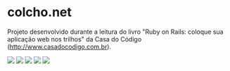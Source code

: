 # colcho.net
Projeto desenvolvido durante a leitura do livro "Ruby on Rails: coloque sua aplicação web nos trilhos" da Casa do Código (http://www.casadocodigo.com.br).

<img src="http://s17.postimg.org/crn2ix0zz/Captura_de_tela_de_2015_12_01_01_16_59.png">
<img src="http://s1.postimg.org/ig6ig1b8v/Captura_de_tela_de_2015_12_01_01_47_44.png">
<img src="http://s18.postimg.org/hwb1ptd61/Captura_de_tela_de_2015_12_01_01_48_04.png">
<img src="http://s23.postimg.org/v63w81s0b/Captura_de_tela_de_2015_12_01_01_48_20.png">
<img src="http://s22.postimg.org/adqm0np8x/Captura_de_tela_de_2015_12_01_01_49_06.png">
